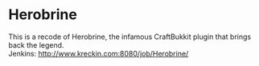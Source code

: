Herobrine
====================
This is a recode of Herobrine, the infamous CraftBukkit plugin that brings back the legend.<br />
Jenkins: http://www.kreckin.com:8080/job/Herobrine/